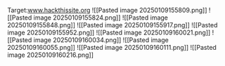 Target:www.hackthissite.org
![[Pasted image 20250109155809.png]]
![[Pasted image 20250109155824.png]]
![[Pasted image 20250109155848.png]]
![[Pasted image 20250109155917.png]]
![[Pasted image 20250109155952.png]]
![[Pasted image 20250109160021.png]]
![[Pasted image 20250109160034.png]]
![[Pasted image 20250109160055.png]]
![[Pasted image 20250109160111.png]]
![[Pasted image 20250109160216.png]]
